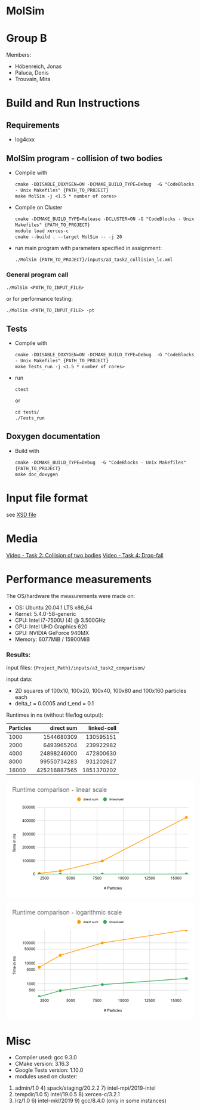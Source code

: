 MolSim
===

# Group B #
Members:
* Höbenreich, Jonas
* Paluca, Denis
* Trouvain, Mira


# Build and Run Instructions #
## Requirements
- log4cxx

## MolSim program - collision of two bodies ##

* Compile with 

      cmake -DDISABLE_DOXYGEN=ON -DCMAKE_BUILD_TYPE=Debug  -G "CodeBlocks - Unix Makefiles" {PATH_TO_PROJECT}
      make MolSim -j <1.5 * number of cores>

* Compile on Cluster

      cmake -DCMAKE_BUILD_TYPE=Release -DCLUSTER=ON -G "CodeBlocks - Unix Makefiles" {PATH_TO_PROJECT}
      module load xerces-c
      cmake --build . --target MolSim -- -j 20
      
* run main program with parameters specified in assignment:

      ./MolSim {PATH_TO_PROJECT}/inputs/a3_task2_collision_lc.xml

### General program call

    ./MolSim <PATH_TO_INPUT_FILE>

or for performance testing:

    ./MolSim <PATH_TO_INPUT_FILE> -pt


## Tests ##

* Compile with

      cmake -DDISABLE_DOXYGEN=ON -DCMAKE_BUILD_TYPE=Debug  -G "CodeBlocks - Unix Makefiles" {PATH_TO_PROJECT}
      make Tests_run -j <1.5 * number of cores>

* run
      
      ctest

  or

      cd tests/
      ./Tests_run

## Doxygen documentation ##
* Build with

      cmake -DCMAKE_BUILD_TYPE=Debug  -G "CodeBlocks - Unix Makefiles" {PATH_TO_PROJECT}
      make doc_doxygen

# Input file format #

see [XSD file](src/xml/molsimInput.xsd)


# Media #
[Video - Task 2: Collision of two bodies](https://drive.google.com/file/d/12thG13Oj26iUzEZ3my9naAB5nmuISLV6/view?usp=sharing)
[Video - Task 4: Drop-fall](https://drive.google.com/file/d/1ahz5X56Vt4SmJJ1Fd7X0tPWC1-TSlGDy/view?usp=sharing)


# Performance measurements

The OS/hardware the measurements were made on:

* OS: Ubuntu 20.04.1 LTS x86_64  
* Kernel: 5.4.0-58-generic  
* CPU: Intel i7-7500U (4) @ 3.500GHz  
* GPU: Intel UHD Graphics 620  
* GPU: NVIDIA GeForce 940MX
* Memory: 6077MiB / 15900MiB

### Results:

input files: `{Project_Path}/inputs/a3_task2_comparison/`

input data:
* 2D squares of 100x10, 100x20, 100x40, 100x80 and 100x160 particles each
* delta_t = 0.0005 and t_end = 0.1

Runtimes in ns (without file/log output):

Particles | direct sum | linked-cell
--- | --: | --:
1000 | 1544680309 | 130595151
2000 | 6493965204 | 239922982
4000 | 24898246000 | 472800630
8000 | 99550734283 | 931202627
16000 | 425216887565 | 1851370202

![Runtime plot (linear scaling)](media/runtime_comparison_linear.png)

![Runtime plot (logarithmic scaling)](media/runtime_comparison_log.png)


# Misc #
* Compiler used: gcc 9.3.0
* CMake version: 3.16.3
* Google Tests version: 1.10.0
* modules used on cluster:
 1) admin/1.0     4) spack/staging/20.2.2   7) intel-mpi/2019-intel
 2) tempdir/1.0   5) intel/19.0.5           8) xerces-c/3.2.1
 3) lrz/1.0       6) intel-mkl/2019         9) gcc/8.4.0 (only in some instances)

